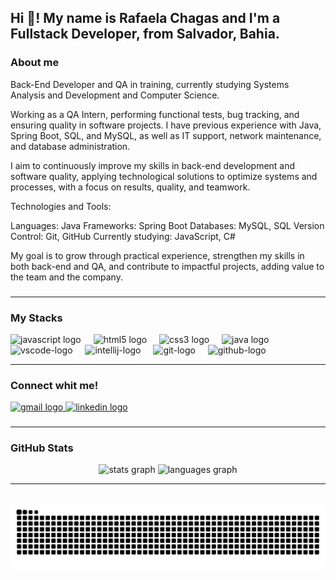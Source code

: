 <h2 align="left">Hi 👋! My name is Rafaela Chagas and I'm a Fullstack Developer, from Salvador, Bahia. </h2>

### About me

<p class="texto">Back-End Developer and QA in training, currently studying Systems Analysis and Development and Computer Science.

Working as a QA Intern, performing functional tests, bug tracking, and ensuring quality in software projects. I have previous experience with Java, Spring Boot, SQL, and MySQL, as well as IT support, network maintenance, and database administration.

I aim to continuously improve my skills in back-end development and software quality, applying technological solutions to optimize systems and processes, with a focus on results, quality, and teamwork.

Technologies and Tools:

Languages: Java
Frameworks: Spring Boot
Databases: MySQL, SQL
Version Control: Git, GitHub
Currently studying: JavaScript, C#

My goal is to grow through practical experience, strengthen my skills in both back-end and QA, and contribute to impactful projects, adding value to the team and the company.</p>

###

---


### My Stacks

<div align="left">
  <img src="https://cdn.jsdelivr.net/gh/devicons/devicon/icons/javascript/javascript-original.svg" height="30" alt="javascript logo"  />
  <img width="12" />
  <img src="https://cdn.jsdelivr.net/gh/devicons/devicon/icons/html5/html5-original.svg" height="30" alt="html5 logo"  />
  <img width="12" />
  <img src="https://cdn.jsdelivr.net/gh/devicons/devicon/icons/css3/css3-original.svg" height="30" alt="css3 logo"  />
  <img width="12" />
  <img src="https://cdn.jsdelivr.net/gh/devicons/devicon/icons/java/java-original.svg" height="30" alt="java logo"  />
  <img width="12" />
  <img src="https://cdn.jsdelivr.net/gh/devicons/devicon/icons/vscode/vscode-original.svg" height="30" alt="vscode-logo" />
  <img width="12" />
  <img src="https://cdn.jsdelivr.net/gh/devicons/devicon/icons/intellij/intellij-original.svg" height ="30" alt="intellij-logo" />
  <img width="12" />
  <img src="https://cdn.jsdelivr.net/gh/devicons/devicon/icons/git/git-original.svg" height ="30" alt="git-logo" />
   <img width="12" />
  <img src="https://cdn.jsdelivr.net/gh/devicons/devicon/icons/github/github-original.svg" height ="30" alt="github-logo" />

</div>

---

### Connect whit me!

<div align="left">
  <a href="mailto:devrafac@gmail.com" target="_blank">
  <img src="https://img.shields.io/static/v1?message=Gmail&logo=gmail&label=&color=D14836&logoColor=white&labelColor=&style=for-the-badge" height="35" alt="gmail logo"/>
  </a>
  <a href="https://www.linkedin.com/in/rafaela-chagas-387567149/" target="_blank">
  <img src="https://img.shields.io/static/v1?message=LinkedIn&logo=linkedin&label=&color=0077B5&logoColor=white&labelColor=&style=for-the-badge" height="35" alt="linkedin logo"/>
  </a>
</div>

###

---

### GitHub Stats

<div align="center">
  <img src="https://github-readme-stats.vercel.app/api?username=harunookami&hide_title=false&hide_rank=false&show_icons=true&include_all_commits=true&count_private=true&disable_animations=false&theme=dracula&locale=en&hide_border=false" height="150" alt="stats graph"  />
  <img src="https://github-readme-stats.vercel.app/api/top-langs?username=harunookami&locale=en&hide_title=false&layout=compact&card_width=320&langs_count=5&theme=dracula&hide_border=false" height="150" alt="languages graph"  />
</div>

---

<br clear="both">

<picture align="center">
  <source media="(prefers-color-scheme: dark)" srcset="https://raw.githubusercontent.com/harunookami/harunookami/output/github-contribution-grid-snake-dark.svg">
  <source media="(prefers-color-scheme: light)" srcset="https://raw.githubusercontent.com/harunookami/harunookami/output/github-contribution-grid-snake-dark.svg">
  <img align="center" alt="github contribution grid snake animation" src="https://raw.githubusercontent.com/harunookami/harunookami/output/github-contribution-grid-snake.svg">
</picture>



###
